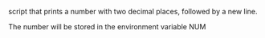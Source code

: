 script that prints a number with two decimal places, followed by a new line.



The number will be stored in the environment variable NUM
